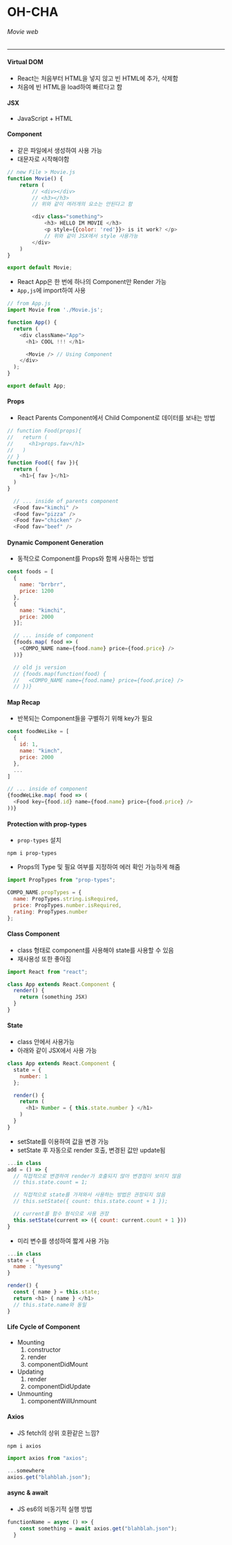 # OH-CHA
###### Movie web
---
#### Virtual DOM
- React는 처음부터 HTML을 넣지 않고 빈 HTML에 추가, 삭제함
- 처음에 빈 HTML을 load하여 빠르다고 함


#### JSX
- JavaScript + HTML


#### Component
- 같은 파일에서 생성하여 사용 가능
- 대문자로 시작해야함

```js
// new File > Movie.js
function Movie() {
    return (
        // <div></div>
        // <h3></h3>
        // 위와 같이 여러개의 요소는 안된다고 함

        <div class="something">
            <h3> HELLO IM MOVIE </h3>
            <p style={{color: 'red'}}> is it work? </p>
            // 위와 같이 JSX에서 style 사용가능
        </div>
    )
}

export default Movie;
```

- React App은 한 번에 하나의 Component만 Render 가능
- `App,js`에 import하여 사용

```js
// from App.js
import Movie from './Movie.js';

function App() {
  return (
    <div className="App">
      <h1> COOL !!! </h1>

      <Movie /> // Using Component
    </div>
  );
}

export default App;
```

#### Props

- React Parents Component에서 Child Component로 데이터를 보내는 방법
```js
// function Food(props){
//   return (
//     <h1>props.fav</h1>
//   )
// }
function Food({ fav }){
  return (
    <h1>{ fav }</h1>
  )
}

  // ... inside of parents component
  <Food fav="kimchi" />
  <Food fav="pizza" />
  <Food fav="chicken" />
  <Food fav="beef" />
```

#### Dynamic Component Generation

- 동적으로 Component를 Props와 함께 사용하는 방법
```js
const foods = [
  {
    name: "brrbrr",
    price: 1200
  },
  {
    name: "kimchi",
    price: 2000
  }];

  // ... inside of component
  {foods.map( food => (
    <COMPO_NAME name={food.name} price={food.price} />
  ))}

  // old js version
  // {foods.map(function(food) {
  //   <COMPO_NAME name={food.name} price={food.price} />
  // })}
```

#### Map Recap
- 반복되는 Component들을 구별하기 위해 key가 필요
```js
const foodWeLike = [
  {
    id: 1,
    name: "kimch",
    price: 2000 
  },
  ...
]

// ... inside of component
{foodWeLike.map( food => (
  <Food key={food.id} name={food.name} price={food.price} /> 
))}
```

#### Protection with prop-types
- `prop-types` 설치
```terminal
npm i prop-types
```

- Props의 Type 및 필요 여부를 지정하여 에러 확인 가능하게 해줌
```js
import PropTypes from "prop-types";

COMPO_NAME.propTypes = {
  name: PropTypes.string.isRequired,
  price: PropTypes.number.isRequired,
  rating: PropTypes.number
};
```

#### Class Component
- class 형태로 component를 사용해야 state를 사용할 수 있음
- 재사용성 또한 좋아짐
```js
import React from "react";

class App extends React.Component {
  render() {
    return (something JSX)
  }
}
```

#### State
- class 안에서 사용가능
- 아래와 같이 JSX에서 사용 가능
```js
class App extends React.Component {
  state = {
    number: 1
  };

  render() {
    return (
      <h1> Number = { this.state.number } </h1>
    )
  }
}
```
- setState를 이용하여 값을 변경 가능
- setState 후 자동으로 render 호출, 변경된 값만 update됨
```js
...in class
add = () => {
  // 직접적으로 변경하여 render가 호출되지 않아 변경점이 보이지 않음
  // this.state.count = 1;

  // 직접적으로 state를 가져와서 사용하는 방법은 권장되지 않음
  // this.setState({ count: this.state.count + 1 });

  // current를 함수 형식으로 사용 권장
  this.setState(current => ({ count: current.count + 1 }))
}
```
- 미리 변수를 생성하여 짧게 사용 가능
```js
...in class
state = {
  name : "hyesung"
}

render() {
  const { name } = this.state;
  return <h1> { name } </h1>
  // this.state.name와 동일
}
```


#### Life Cycle of Component
- Mounting
  1. constructor
  1. render
  1. componentDidMount 
- Updating
  1. render
  1. componentDidUpdate
- Unmounting
  1. componentWillUnmount

#### Axios
- JS fetch의 상위 호환같은 느낌?
```terminal
npm i axios
```
```js
import axios from "axios";

...somewhere
axios.get("blahblah.json");
```

#### async & await
- JS es6의 비동기적 실행 방법
```js
functionName = async () => {
    const something = await axios.get("blahblah.json");
  }
```
